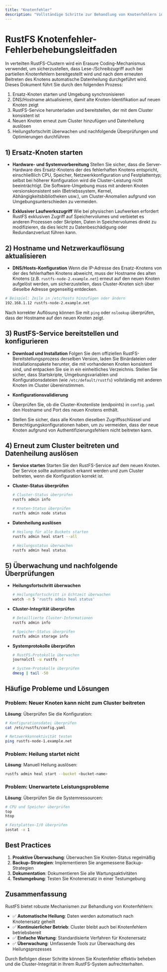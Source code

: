 ```yaml
---
title: "Knotenfehler"
description: "Vollständige Schritte zur Behandlung von Knotenfehlern in RustFS-Clustern. Hauptsächlich umfasst: Ersatz-Knoten-Hardware-Vorbereitung, Konfigurationsaktualisierung, Service-Bereitstellung, erneutes Beitreten zum Cluster, Datenheilung sowie nachfolgende Überprüfungen und Best Practices."
---
```


# RustFS Knotenfehler-Fehlerbehebungsleitfaden

In verteilten RustFS-Clustern wird ein Erasure Coding-Mechanismus verwendet, um sicherzustellen, dass Lese-/Schreibzugriff auch bei partiellen Knotenfehlern bereitgestellt wird und nach dem erneuten Beitreten des Knotens automatische Datenheilung durchgeführt wird. Dieses Dokument führt Sie durch den folgenden Prozess:

1. Ersatz-Knoten starten und Umgebung synchronisieren
2. DNS/Hostname aktualisieren, damit alte Knoten-Identifikation auf neuen Knoten zeigt
3. RustFS-Service herunterladen und bereitstellen, der mit dem Cluster konsistent ist
4. Neuen Knoten erneut zum Cluster hinzufügen und Datenheilung auslösen
5. Heilungsfortschritt überwachen und nachfolgende Überprüfungen und Optimierungen durchführen

## 1) Ersatz-Knoten starten

* **Hardware- und Systemvorbereitung**
  Stellen Sie sicher, dass die Server-Hardware des Ersatz-Knotens der des fehlerhaften Knotens entspricht, einschließlich CPU, Speicher, Netzwerkkonfiguration und Festplattentyp; selbst bei höherer Konfiguration wird die Cluster-Leistung nicht beeinträchtigt.
  Die Software-Umgebung muss mit anderen Knoten versionskonsistent sein (Betriebssystem, Kernel, Abhängigkeitsbibliotheken usw.), um Cluster-Anomalien aufgrund von Umgebungsunterschieden zu vermeiden.

* **Exklusiver Laufwerkszugriff**
  Wie bei physischen Laufwerken erfordert RustFS exklusiven Zugriff auf Speichervolumes und verbietet es anderen Prozessen oder Skripten, Daten in Speichervolumes direkt zu modifizieren, da dies leicht zu Datenbeschädigung oder Redundanzverlust führen kann.

## 2) Hostname und Netzwerkauflösung aktualisieren

* **DNS/Hosts-Konfiguration**
  Wenn die IP-Adresse des Ersatz-Knotens von der des fehlerhaften Knotens abweicht, muss der Hostname des alten Knotens (z.B. `rustfs-node-2.example.net`) erneut auf den neuen Knoten aufgelöst werden, um sicherzustellen, dass Cluster-Knoten sich über dieselbe Adresse gegenseitig entdecken.

 ```bash
 # Beispiel: Zeile in /etc/hosts hinzufügen oder ändern
 192.168.1.12 rustfs-node-2.example.net
 ```

 Nach korrekter Auflösung können Sie mit `ping` oder `nslookup` überprüfen, dass der Hostname auf den neuen Knoten zeigt.

## 3) RustFS-Service bereitstellen und konfigurieren

* **Download und Installation**
  Folgen Sie dem offiziellen RustFS-Bereitstellungsprozess derselben Version, laden Sie Binärdateien oder Installationspakete herunter, die mit vorhandenen Knoten konsistent sind, und entpacken Sie sie in ein einheitliches Verzeichnis. Stellen Sie sicher, dass Startskripte, Umgebungsvariablen und Konfigurationsdateien (wie `/etc/default/rustfs`) vollständig mit anderen Knoten im Cluster übereinstimmen.

* **Konfigurationsvalidierung**

 * Überprüfen Sie, ob die Cluster-Knotenliste (endpoints) in `config.yaml` den Hostname und Port des neuen Knotens enthält.
 * Stellen Sie sicher, dass alle Knoten dieselben Zugriffsschlüssel und Berechtigungskonfigurationen haben, um zu vermeiden, dass der neue Knoten aufgrund von Authentifizierungsfehlern nicht beitreten kann.

## 4) Erneut zum Cluster beitreten und Datenheilung auslösen

* **Service starten**
  Starten Sie den RustFS-Service auf dem neuen Knoten. Der Service sollte automatisch erkannt werden und zum Cluster beitreten, wenn die Konfiguration korrekt ist.

* **Cluster-Status überprüfen**
  ```bash
  # Cluster-Status überprüfen
  rustfs admin info
  
  # Knoten-Status überprüfen
  rustfs admin node status
  ```

* **Datenheilung auslösen**
  ```bash
  # Heilung für alle Buckets starten
  rustfs admin heal start --all
  
  # Heilungsstatus überwachen
  rustfs admin heal status
  ```

## 5) Überwachung und nachfolgende Überprüfungen

* **Heilungsfortschritt überwachen**
  ```bash
  # Heilungsfortschritt in Echtzeit überwachen
  watch -n 5 'rustfs admin heal status'
  ```

* **Cluster-Integrität überprüfen**
  ```bash
  # Detaillierte Cluster-Informationen
  rustfs admin info
  
  # Speicher-Status überprüfen
  rustfs admin storage info
  ```

* **Systemprotokolle überprüfen**
  ```bash
  # RustFS-Protokolle überwachen
  journalctl -u rustfs -f
  
  # System-Protokolle überprüfen
  dmesg | tail -50
  ```

## Häufige Probleme und Lösungen

### Problem: Neuer Knoten kann nicht zum Cluster beitreten

**Lösung**: Überprüfen Sie die Konfiguration:
```bash
# Konfigurationsdatei überprüfen
cat /etc/rustfs/config.yaml

# Netzwerkkonnektivität testen
ping rustfs-node-1.example.net
```

### Problem: Heilung startet nicht

**Lösung**: Manuell Heilung auslösen:
```bash
rustfs admin heal start --bucket <bucket-name>
```

### Problem: Unerwartete Leistungsprobleme

**Lösung**: Überprüfen Sie die Systemressourcen:
```bash
# CPU und Speicher überprüfen
top
htop

# Festplatten-I/O überprüfen
iostat -x 1
```

## Best Practices

1. **Proaktive Überwachung**: Überwachen Sie Knoten-Status regelmäßig
2. **Backup-Strategien**: Implementieren Sie angemessene Backup-Strategien
3. **Dokumentation**: Dokumentieren Sie alle Wartungsaktivitäten
4. **Testumgebung**: Testen Sie Knotenersatz in einer Testumgebung

## Zusammenfassung

RustFS bietet robuste Mechanismen zur Behandlung von Knotenfehlern:

- ✅ **Automatische Heilung**: Daten werden automatisch nach Knotenersatz geheilt
- ✅ **Kontinuierlicher Betrieb**: Cluster bleibt auch bei Knotenfehlern betriebsbereit
- ✅ **Einfache Wartung**: Standardisierte Verfahren für Knotenersatz
- ✅ **Überwachung**: Umfassende Tools zur Überwachung des Heilungsprozesses

Durch Befolgen dieser Schritte können Sie Knotenfehler effektiv beheben und die Cluster-Integrität in Ihrem RustFS-System aufrechterhalten.
